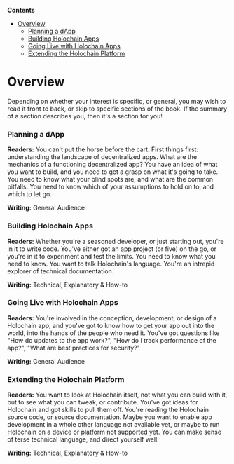 <!-- START doctoc generated TOC please keep comment here to allow auto update -->
<!-- DON'T EDIT THIS SECTION, INSTEAD RE-RUN doctoc TO UPDATE -->
**Contents**

- [Overview](#overview)
    - [Planning a dApp](#planning-a-dapp)
    - [Building Holochain Apps](#building-holochain-apps)
    - [Going Live with Holochain Apps](#going-live-with-holochain-apps)
    - [Extending the Holochain Platform](#extending-the-holochain-platform)

<!-- END doctoc generated TOC please keep comment here to allow auto update -->

# Overview

Depending on whether your interest is specific, or general, you may wish to read it front to back, or skip to specific sections of the book. If the summary of a section describes you, then it's a section for you!

### Planning a dApp
**Readers:** You can't put the horse before the cart. First things first:  understanding the landscape of decentralized apps. What are the mechanics of a functioning decentralized app? You have an idea of what you want to build, and you need to get a grasp on what it's going to take. You need to know what your blind spots are, and what are the common pitfalls. You need to know which of your assumptions to hold on to, and which to let go. 

**Writing:** General Audience

### Building Holochain Apps

**Readers:** Whether you're a seasoned developer, or just starting out, you're in it to write code. You've either got an app project (or five) on the go, or you're in it to experiment and test the limits. You need to know what you need to know. You want to talk Holochain's language. You're an intrepid explorer of technical documentation.

**Writing:** Technical, Explanatory & How-to

### Going Live with Holochain Apps

**Readers:** You're involved in the conception, development, or design of a Holochain app, and you've got to know how to get your app out into the world, into the hands of the people who need it. You've got questions like "How do updates to the app work?", "How do I track performance of the app?", "What are best practices for security?"

**Writing:** General Audience

### Extending the Holochain Platform

**Readers:** You want to look at Holochain itself, not what you can build with it, but to see what you can tweak, or contribute. You've got ideas for Holochain and got skills to pull them off. You're reading the Holochain source code, or source documentation. Maybe you want to enable app development in a whole other language not available yet, or maybe to run Holochain on a device or platform not supported yet. You can make sense of terse technical language, and direct yourself well.

**Writing:** Technical, Explanatory & How-to


